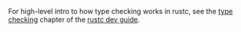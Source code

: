For high-level intro to how type checking works in rustc, see the
[type checking] chapter of the [rustc dev guide].

[type checking]: https://rustc-dev-guide.rust-lang.org/type-checking.html
[rustc dev guide]: https://rustc-dev-guide.rust-lang.org/
